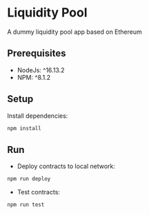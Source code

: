 # Liquidity Pool

A dummy liquidity pool app based on Ethereum

## Prerequisites

- NodeJs: ^16.13.2
- NPM: ^8.1.2

## Setup

Install dependencies:

```sh
npm install
```

## Run

- Deploy contracts to local network:

```sh
npm run deploy
```

- Test contracts:

```sh
npm run test
```
